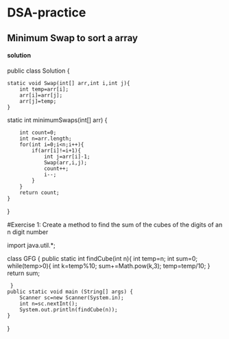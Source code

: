 # DSA-practice

## Minimum Swap to sort a array

#### solution 


public class Solution {

    static void Swap(int[] arr,int i,int j){
        int temp=arr[i];
        arr[i]=arr[j];
        arr[j]=temp;
    }

static int minimumSwaps(int[] arr) {

        int count=0;
        int n=arr.length;
        for(int i=0;i<n;i++){
            if(arr[i]!=i+1){
                int j=arr[i]-1;
                Swap(arr,i,j);
                count++;
                i--;
            }
        }
        return count;
    }
}


#Exercise 1: Create a method to find the sum of the cubes of the digits of an n digit number

import java.util.*;

class GFG {
     public static int findCube(int n){
         int temp=n;
         int sum=0;
         while(temp>0){
             int k=temp%10;
             sum+=Math.pow(k,3);
             temp=temp/10;
         }
         return sum;
         
     }
	public static void main (String[] args) {
		Scanner sc=new Scanner(System.in);
		int n=sc.nextInt();
		System.out.println(findCube(n));
	}
}
